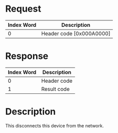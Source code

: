 # Request

| Index Word | Description                |
|------------|----------------------------|
| 0          | Header code \[0x000A0000\] |

# Response

| Index Word | Description |
|------------|-------------|
| 0          | Header code |
| 1          | Result code |

# Description

This disconnects this device from the network.